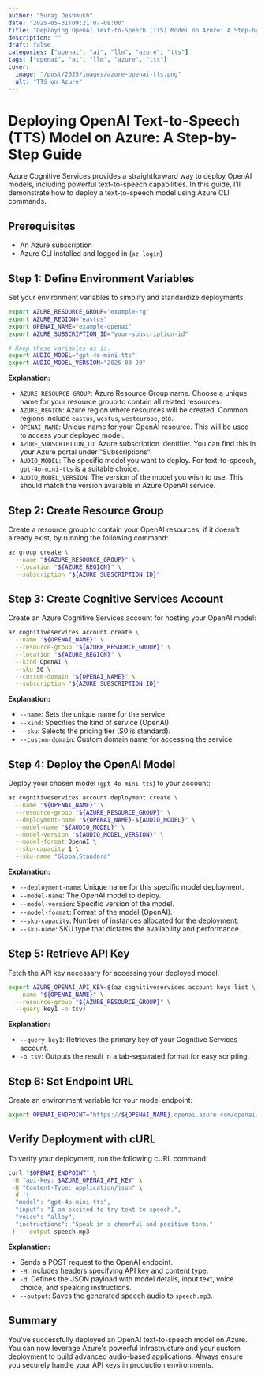 ```yaml
---
author: "Suraj Deshmukh"
date: "2025-05-31T09:21:07-08:00"
title: "Deploying OpenAI Text-to-Speech (TTS) Model on Azure: A Step-by-Step Guide"
description: ""
draft: false
categories: ["openai", "ai", "llm", "azure", "tts"]
tags: ["openai", "ai", "llm", "azure", "tts"]
cover:
  image: "/post/2025/images/azure-openai-tts.png"
  alt: "TTS on Azure"
---
```


# Deploying OpenAI Text-to-Speech (TTS) Model on Azure: A Step-by-Step Guide

Azure Cognitive Services provides a straightforward way to deploy OpenAI models, including powerful text-to-speech capabilities. In this guide, I’ll demonstrate how to deploy a text-to-speech model using Azure CLI commands.

## Prerequisites

* An Azure subscription
* Azure CLI installed and logged in (`az login`)

## Step 1: Define Environment Variables

Set your environment variables to simplify and standardize deployments.

```bash
export AZURE_RESOURCE_GROUP="example-rg"
export AZURE_REGION="eastus"
export OPENAI_NAME="example-openai"
export AZURE_SUBSCRIPTION_ID="your-subscription-id"

# Keep these variables as is.
export AUDIO_MODEL="gpt-4o-mini-tts"
export AUDIO_MODEL_VERSION="2025-03-20"
```

**Explanation:**

* `AZURE_RESOURCE_GROUP`: Azure Resource Group name. Choose a unique name for your resource group to contain all related resources.
* `AZURE_REGION`: Azure region where resources will be created. Common regions include `eastus`, `westus`, `westeurope`, etc.
* `OPENAI_NAME`: Unique name for your OpenAI resource. This will be used to access your deployed model.
* `AZURE_SUBSCRIPTION_ID`: Azure subscription identifier. You can find this in your Azure portal under "Subscriptions".
* `AUDIO_MODEL`: The specific model you want to deploy. For text-to-speech, `gpt-4o-mini-tts` is a suitable choice.
* `AUDIO_MODEL_VERSION`: The version of the model you wish to use. This should match the version available in Azure OpenAI service.

## Step 2: Create Resource Group

Create a resource group to contain your OpenAI resources, if it doesn't already exist, by running the following command:

```bash
az group create \
  --name "${AZURE_RESOURCE_GROUP}" \
  --location "${AZURE_REGION}" \
  --subscription "${AZURE_SUBSCRIPTION_ID}"
```

## Step 3: Create Cognitive Services Account

Create an Azure Cognitive Services account for hosting your OpenAI model:

```bash
az cognitiveservices account create \
  --name "${OPENAI_NAME}" \
  --resource-group "${AZURE_RESOURCE_GROUP}" \
  --location "${AZURE_REGION}" \
  --kind OpenAI \
  --sku S0 \
  --custom-domain "${OPENAI_NAME}" \
  --subscription "${AZURE_SUBSCRIPTION_ID}"
```

**Explanation:**

* `--name`: Sets the unique name for the service.
* `--kind`: Specifies the kind of service (OpenAI).
* `--sku`: Selects the pricing tier (S0 is standard).
* `--custom-domain`: Custom domain name for accessing the service.

## Step 4: Deploy the OpenAI Model

Deploy your chosen model (`gpt-4o-mini-tts`) to your account:

```bash
az cognitiveservices account deployment create \
  --name "${OPENAI_NAME}" \
  --resource-group "${AZURE_RESOURCE_GROUP}" \
  --deployment-name "${OPENAI_NAME}-${AUDIO_MODEL}" \
  --model-name "${AUDIO_MODEL}" \
  --model-version "${AUDIO_MODEL_VERSION}" \
  --model-format OpenAI \
  --sku-capacity 1 \
  --sku-name "GlobalStandard"
```

**Explanation:**

* `--deployment-name`: Unique name for this specific model deployment.
* `--model-name`: The OpenAI model to deploy.
* `--model-version`: Specific version of the model.
* `--model-format`: Format of the model (OpenAI).
* `--sku-capacity`: Number of instances allocated for the deployment.
* `--sku-name`: SKU type that dictates the availability and performance.

## Step 5: Retrieve API Key

Fetch the API key necessary for accessing your deployed model:

```bash
export AZURE_OPENAI_API_KEY=$(az cognitiveservices account keys list \
  --name "${OPENAI_NAME}" \
  --resource-group "${AZURE_RESOURCE_GROUP}" \
  --query key1 -o tsv)
```

**Explanation:**

* `--query key1`: Retrieves the primary key of your Cognitive Services account.
* `-o tsv`: Outputs the result in a tab-separated format for easy scripting.

## Step 6: Set Endpoint URL

Create an environment variable for your model endpoint:

```bash
export OPENAI_ENDPOINT="https://${OPENAI_NAME}.openai.azure.com/openai/deployments/${OPENAI_NAME}-${AUDIO_MODEL}/audio/speech?api-version=2025-04-01-preview"
```

## Verify Deployment with cURL

To verify your deployment, run the following cURL command:

```bash
curl "$OPENAI_ENDPOINT" \
 -H "api-key: $AZURE_OPENAI_API_KEY" \
 -H "Content-Type: application/json" \
 -d '{
  "model": "gpt-4o-mini-tts",
  "input": "I am excited to try text to speech.",
  "voice": "alloy",
  "instructions": "Speak in a cheerful and positive tone."
 }' --output speech.mp3
```

**Explanation:**

* Sends a POST request to the OpenAI endpoint.
* `-H`: Includes headers specifying API key and content type.
* `-d`: Defines the JSON payload with model details, input text, voice choice, and speaking instructions.
* `--output`: Saves the generated speech audio to `speech.mp3`.

## Summary

You've successfully deployed an OpenAI text-to-speech model on Azure. You can now leverage Azure's powerful infrastructure and your custom deployment to build advanced audio-based applications. Always ensure you securely handle your API keys in production environments.
